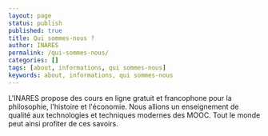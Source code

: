 ```yaml
---
layout: page
status: publish
published: true
title: Qui sommes-nous ?
author: INARES
permalink: /qui-sommes-nous/
categories: []
tags: [about, informations, qui sommes-nous]
keywords: about, informations, qui sommes-nous
---
```


L'INARES propose des cours en ligne gratuit et francophone pour la philosophie, l'histoire et l'économie. Nous allions un enseignement de qualité aux technologies et techniques modernes des MOOC. Tout le monde peut ainsi profiter de ces savoirs.

